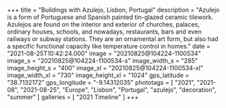 +++
title = "Buildings with Azulejo, Lisbon, Portugal"
description = "Azulejo is a form of Portuguese and Spanish painted tin-glazed ceramic tilework. Azulejos are found on the interior and exterior of churches, palaces, ordinary houses, schools, and nowadays, restaurants, bars and even railways or subway stations. They are an ornamental art form, but also had a specific functional capacity like temperature control in homes."
date = "2021-08-25T10:42:24.000"
image = "20210825@104224-1100534"
image_s = "20210825@104224-1100534-s"
image_width_s = "285"
image_height_s = "400"
image_xl = "20210825@104224-1100534-xl"
image_width_xl = "730"
image_height_xl = "1024"
gps_latitude = "38.7132172"
gps_longitude = "-9.14312035"
phototags = [ "2021", "2021-08", "2021-08-25", "Europe", "Lisbon", "Portugal", "azulejo", "decoration", "summer" ]
galleries = [ "2021 Timeline" ]
+++
